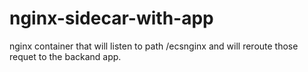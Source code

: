 # nginx-sidecar-with-app

nginx container that will listen to path /ecsnginx  and will reroute those requet to the backand app.
